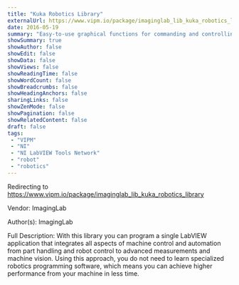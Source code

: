 ```yaml
---
title: "Kuka Robotics Library"
externalUrl: https://www.vipm.io/package/imaginglab_lib_kuka_robotics_library
date: 2016-05-19
summary: "Easy-to-use graphical functions for commanding and controlling Kuka robotics directly from the NI LabVIEW graphical development environment."
showSummary: true
showAuthor: false
showEdit: false
showData: false
showViews: false
showReadingTime: false
showWordCount: false
showBreadcrumbs: false
showHeadingAnchors: false
sharingLinks: false
showZenMode: false
showPagination: false
showRelatedContent: false
draft: false
tags:
 - "VIPM"
 - "NI"
 - "NI LabVIEW Tools Network"
 - "robot"
 - "robotics"
---
```


Redirecting to https://www.vipm.io/package/imaginglab_lib_kuka_robotics_library

Vendor: ImagingLab

Author(s): ImagingLab
 
Full Description:
With this library you can program a single LabVIEW application that integrates all aspects of machine control and automation from part handling and robot control to advanced measurements and machine vision. Using this approach, you do not need to learn specialized robotics programming software, which means you can achieve higher performance from your machine in less time.